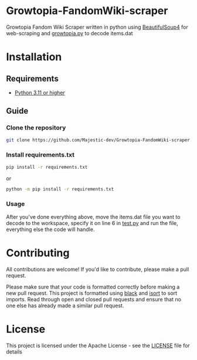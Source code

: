 # Growtopia-FandomWiki-scraper
Growtopia Fandom Wiki Scraper written in python using [BeautifulSoup4](https://pypi.org/project/beautifulsoup4/) for web-scraping and [growtopia.py](https://github.com/kaJob-dev/growtopia.py) to decode items.dat

# Installation
## Requirements

- [Python 3.11 or higher](https://www.python.org/downloads/)

## Guide

### Clone the repository
```bash
git clone https://github.com/Majestic-dev/Growtopia-FandomWiki-scraper.git
```

### Install requirements.txt
```bash
pip install -r requirements.txt
```
or
```bash
python -m pip install -r requirements.txt
```

### Usage

After you've done everything above, move the items.dat file you want to decode to the workspace, specify it on line 6 in [test.py](test.py) and run the file, everything else the code will handle.

# Contributing 
All contributions are welcome! If you'd like to contribute, please make a pull request.

Please make sure that your code is formatted correctly before making a new pull request. This project is formatted using [black](https://black.readthedocs.io/en/stable/) and [isort](https://pycqa.github.io/isort/) to sort imports. Read through open and closed pull requests and ensure that no one else has already made a similar pull request. 

# License
This project is licensed under the Apache License - see the [LICENSE](LICENSE) file for details


